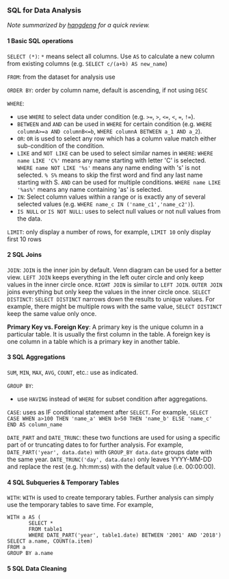 ### SQL for Data Analysis

*Note summarized by [hangdeng](https://www.linkedin.com/in/hangdeng?trk=public_profile_browsemap_mini-profile_title) for a quick review.*

#### 1 Basic SQL operations

`SELECT (*)`: `*` means select all columns. Use `AS` to calculate a new column from existing columns (e.g. `SELECT c/(a+b) AS new_name`)

`FROM`: from the dataset for analysis use

`ORDER BY`: order by column name, default is ascending, if not using `DESC` 

`WHERE`:
  - use `WHERE` to select data under condition (e.g. `>=`, `>`, `<=`, `<`, `=`, `!=`). 
  - `BETWEEN` and `AND` can be used in `WHERE` for certain condition (e.g. `WHERE columnA>=a AND columnB<=b`, `WHERE columnA BETWEEN a_1 AND a_2`).
  - `OR`: `OR` is used to select any row which has a column value match either sub-condition of the condition.
  - `LIKE` and `NOT LIKE` can be used to select similar names in `WHERE`: `WHERE name LIKE 'C%'` means any name starting with letter 'C' is selected. `WHERE name NOT LIKE '%s'` means any name ending with 's' is not selected. `% S%` means to skip the first word and find any last name starting with S. `AND` can be used for multiple conditions. `WHERE name LIKE '%as%'` means any name containing 'as' is selected. 
  - `IN`: Select column values within a range or is exactly any of several selected values (e.g. `WHERE name_c IN ('name_c1','name_c2')`).
  - `IS NULL` or `IS NOT NULL`: uses to select null values or not null values from the data.
  
`LIMIT`: only display a number of rows, for example, `LIMIT 10` only display first 10 rows

#### 2 SQL Joins

`JOIN`: `JOIN` is the inner join by default. Venn diagram can be used for a better view. `LEFT JOIN` keeps everything in the left outer circle and only keep values in the inner circle once. `RIGHT JOIN` is similar to `LEFT JOIN`. `OUTER JOIN` joins everything but only keep the values in the inner circle once.
`SELECT DISTINCT`: `SELECT DISTINCT` narrows down the results to unique values. For example, there might be multiple rows with the same value, `SELECT DISTINCT` keep the same value only once. 
 
 **Primary Key vs. Foreign Key**: A primary key is the unique column in a particular table. It is usually the first column in the table. A     foreign key is one column in a table which is a primary key in another table.

#### 3 SQL Aggregations

`SUM`, `MIN`, `MAX`, `AVG`, `COUNT`, etc.: use as indicated.

`GROUP BY`:
  - use `HAVING` instead of `WHERE` for subset condition after aggregations.

`CASE`: uses as IF conditional statement after `SELECT`. For example, `SELECT CASE WHEN a>100 THEN 'name_a' WHEN b>50 THEN 'name_b' ELSE 'name_c' END AS column_name`

`DATE_PART` and `DATE_TRUNC`: these two functions are used for using a specific part of or truncating dates to for further analysis. For example, `DATE_PART('year', data.date)` with `GROUP_BY data.date` groups date with the same year. `DATE_TRUNC('day', data.date)` only leaves YYYY-MM-DD and replace the rest (e.g. hh:mm:ss) with the default value (i.e. 00:00:00).

#### 4 SQL Subqueries & Temporary Tables

`WITH`: `WITH` is used to create temporary tables. Further analysis can simply use the temporary tables to save time. For example,
```
WITH a AS (
       SELECT *
       FROM table1
       WHERE DATE_PART('year', table1.date) BETWEEN '2001' AND '2018')
SELECT a.name, COUNT(a.item)
FROM a
GROUP BY a.name
```

#### 5 SQL Data Cleaning
